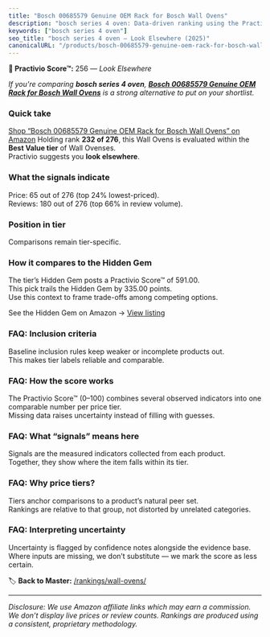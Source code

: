 ```yaml
---
title: "Bosch 00685579 Genuine OEM Rack for Bosch Wall Ovens"
description: "bosch series 4 oven: Data-driven ranking using the Practivio Score™. Positioned by quality, value, demand, findability, momentum."
keywords: ["bosch series 4 oven"]
seo_title: "bosch series 4 oven — Look Elsewhere (2025)"
canonicalURL: "/products/bosch-00685579-genuine-oem-rack-for-bosch-wall-ovens-B094S8YJVJ/"
---
```


**🚫 Practivio Score™:** 256 — _Look Elsewhere_


*If you're comparing **bosch series 4 oven**, **[Bosch 00685579 Genuine OEM Rack for Bosch Wall Ovens](https://www.amazon.com/dp/B094S8YJVJ?tag=practivio-20)** is a strong alternative to put on your shortlist.*
### Quick take
[Shop “Bosch 00685579 Genuine OEM Rack for Bosch Wall Ovens” on Amazon](https://www.amazon.com/dp/B094S8YJVJ?tag=practivio-20)
Holding rank **232 of 276**, this Wall Ovens is evaluated within the **Best Value tier** of Wall Ovenses.  
Practivio suggests you **look elsewhere**.

### What the signals indicate
Price: 65 out of 276 (top 24% lowest-priced).  
Reviews: 180 out of 276 (top 66% in review volume).  

### Position in tier
Comparisons remain tier-specific.

### How it compares to the Hidden Gem
The tier’s Hidden Gem posts a Practivio Score™ of 591.00.  
This pick trails the Hidden Gem by 335.00 points.  
Use this context to frame trade-offs among competing options.  

See the Hidden Gem on Amazon → [View listing](https://www.amazon.com/dp/B0D1CXL52G?tag=practivio-20)

### FAQ: Inclusion criteria
Baseline inclusion rules keep weaker or incomplete products out.  
This makes tier labels reliable and comparable.

### FAQ: How the score works
The Practivio Score™ (0–100) combines several observed indicators into one comparable number per price tier.  
Missing data raises uncertainty instead of filling with guesses.

### FAQ: What “signals” means here
Signals are the measured indicators collected from each product.  
Together, they show where the item falls within its tier.

### FAQ: Why price tiers?
Tiers anchor comparisons to a product’s natural peer set.  
Rankings are relative to that group, not distorted by unrelated categories.

### FAQ: Interpreting uncertainty
Uncertainty is flagged by confidence notes alongside the evidence base.  
Where inputs are missing, we don’t substitute — we mark the score as less certain.


🏷️ **Back to Master:** [/rankings/wall-ovens/](/rankings/wall-ovens/)

---
_Disclosure: We use Amazon affiliate links which may earn a commission. We don’t display live prices or review counts. Rankings are produced using a consistent, proprietary methodology._
